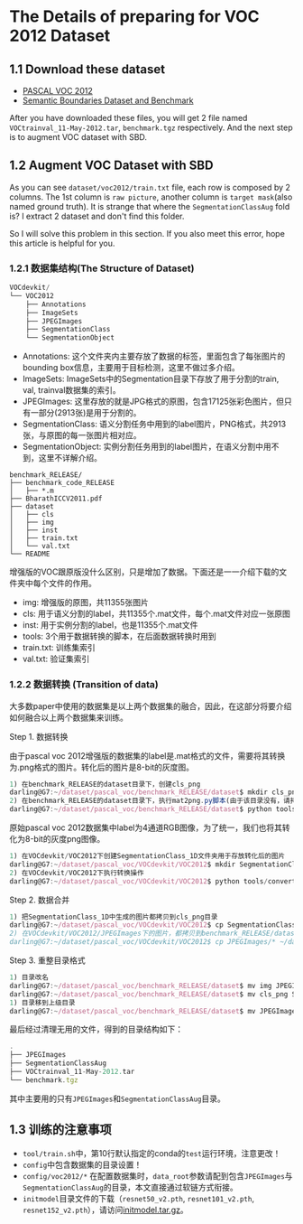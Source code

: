 # The Details of preparing for VOC 2012 Dataset

## 1.1 Download these dataset

- [PASCAL VOC 2012](http://host.robots.ox.ac.uk/pascal/VOC/)
- [Semantic Boundaries Dataset and Benchmark](http://home.bharathh.info/pubs/codes/SBD/download.html)

After you have downloaded these files, you will get 2 file named `VOCtrainval_11-May-2012.tar`, `benchmark.tgz` respectively. And the next step is to augment VOC dataset with SBD.

## 1.2 Augment VOC Dataset with SBD
As you can see `dataset/voc2012/train.txt` file, each row is composed by 2 columns. The 1st column is `raw picture`, another column is `target mask`(also named ground truth). It is strange that where the `SegmentationClassAug` fold is? I extract 2 dataset and don't find this folder.

So I will solve this problem in this section. If you also meet this error, hope this article is helpful for you.

### 1.2.1 数据集结构(The Structure of Dataset)

```js
VOCdevkit/
└── VOC2012
    ├── Annotations
    ├── ImageSets
    ├── JPEGImages
    ├── SegmentationClass
    └── SegmentationObject
```
- Annotations: 这个文件夹内主要存放了数据的标签，里面包含了每张图片的bounding box信息，主要用于目标检测，这里不做过多介绍。
- ImageSets: ImageSets中的Segmentation目录下存放了用于分割的train, val, trainval数据集的索引。
- JPEGImages: 这里存放的就是JPG格式的原图，包含17125张彩色图片，但只有一部分(2913张)是用于分割的。
- SegmentationClass: 语义分割任务中用到的label图片，PNG格式，共2913张，与原图的每一张图片相对应。
- SegmentationObject: 实例分割任务用到的label图片，在语义分割中用不到，这里不详解介绍。

```
benchmark_RELEASE/
├── benchmark_code_RELEASE
│   ├── *.m
├── BharathICCV2011.pdf
├── dataset
│   ├── cls
│   ├── img
│   ├── inst
│   ├── train.txt
│   └── val.txt
└── README
```
增强版的VOC跟原版没什么区别，只是增加了数据。下面还是一一介绍下载的文件夹中每个文件的作用。

- img: 增强版的原图，共11355张图片
- cls: 用于语义分割的label，共11355个.mat文件，每个.mat文件对应一张原图
- inst: 用于实例分割的label，也是11355个.mat文件
- tools: 3个用于数据转换的脚本，在后面数据转换时用到
- train.txt: 训练集索引
- val.txt: 验证集索引
    
### 1.2.2 数据转换 (Transition of data)
大多数paper中使用的数据集是以上两个数据集的融合，因此，在这部分将要介绍如何融合以上两个数据集来训练。

Step 1. 数据转换

由于pascal voc 2012增强版的数据集的label是.mat格式的文件，需要将其转换为.png格式的图片。转化后的图片是8-bit的灰度图。

```js
1) 在benchmark_RELEASE的dataset目录下，创建cls_png
darling@G7:~/dataset/pascal_voc/benchmark_RELEASE/dataset$ mkdir cls_png
2) 在benchmark_RELEASE的dataset目录下，执行mat2png.py脚本(由于该目录没有，请拷贝本项目的voc_tool目录)
darling@G7:~/dataset/pascal_voc/benchmark_RELEASE/dataset$ python tools/mat2png.py cls cls_png
```

 原始pascal voc 2012数据集中label为4通道RGB图像，为了统一，我们也将其转化为8-bit的灰度png图像。
```js
1) 在VOCdevkit/VOC2012下创建SegmentationClass_1D文件夹用于存放转化后的图片
darling@G7:~/dataset/pascal_voc/VOCdevkit/VOC2012$ mkdir SegmentationClass_1D
2) 在VOCdevkit/VOC2012下执行转换操作
darling@G7:~/dataset/pascal_voc/VOCdevkit/VOC2012$ python tools/convert_labels.py SegmentationClass ImageSets/Segmentation/trainval.txt SegmentationClass_1D
```

Step 2. 数据合并
```js
1) 把SegmentationClass_1D中生成的图片都拷贝到cls_png目录
darling@G7:~/dataset/pascal_voc/VOCdevkit/VOC2012$ cp SegmentationClass_1D/* ~/dataset/pascal_voc/benchmark_RELEASE/dataset/cls_png/
2) 在VOCdevkit/VOC2012/JPEGImages下的图片，都拷贝到benchmark_RELEASE/dataset/img/目录
darling@G7:~/dataset/pascal_voc/VOCdevkit/VOC2012$ cp JPEGImages/* ~/dataset/pascal_voc/benchmark_RELEASE/dataset/img/
```

Step 3. 重整目录格式
```js
1) 目录改名
darling@G7:~/dataset/pascal_voc/benchmark_RELEASE/dataset$ mv img JPEGImages
darling@G7:~/dataset/pascal_voc/benchmark_RELEASE/dataset$ mv cls_png SegmentationClassAug
1) 目录移到上级目录
darling@G7:~/dataset/pascal_voc/benchmark_RELEASE/dataset$ mv JPEGImages SegmentationClassAug ../../
```

最后经过清理无用的文件，得到的目录结构如下：

```js
.
├── JPEGImages
├── SegmentationClassAug
├── VOCtrainval_11-May-2012.tar
└── benchmark.tgz
```

其中主要用的只有`JPEGImages`和`SegmentationClassAug`目录。

## 1.3 训练的注意事项
- `tool/train.sh`中，第10行默认指定的conda的`test`运行环境，注意更改！
- `config`中包含数据集的目录设置！
- `config/voc2012/*` 在配置数据集时，`data_root`参数请配到包含`JPEGImages`与`SegmentationClassAug`的目录，本文直接通过软链方式衔接。
- `initmodel`目录文件的下载（`resnet50_v2.pth`, `resnet101_v2.pth`, `resnet152_v2.pth`），请访问[initmodel.tar.gz](https://download.csdn.net/download/u010516952/15991282)。